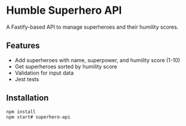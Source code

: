 # Humble Superhero API

A Fastify-based API to manage superheroes and their humility scores.

## Features
- Add superheroes with name, superpower, and humility score (1-10)
- Get superheroes sorted by humility score
- Validation for input data
- Jest tests

## Installation
```bash
npm install
npm start# superhero-api
